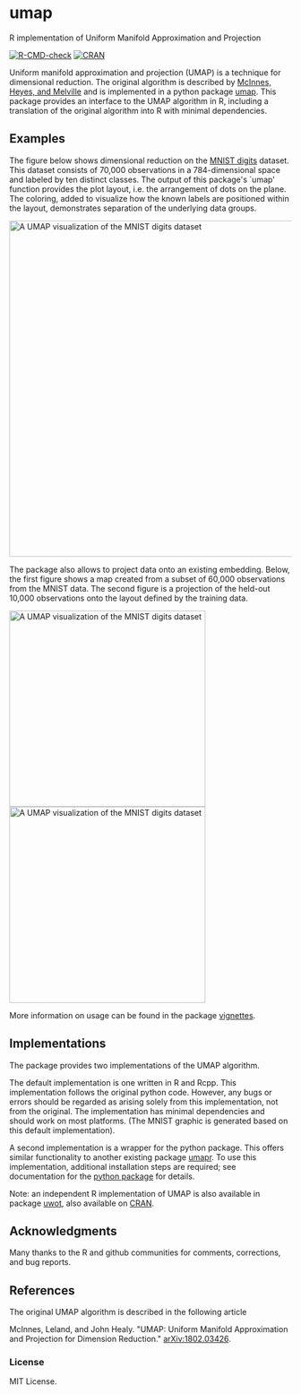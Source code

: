 # umap
R implementation of Uniform Manifold Approximation and Projection

[![R-CMD-check](https://github.com/tkonopka/umap/workflows/R-CMD-check/badge.svg)](https://github.com/tkonopka/umap/actions)
[![CRAN](https://www.r-pkg.org/badges/version/umap)](https://cran.r-project.org/web/packages/umap/)


Uniform manifold approximation and projection (UMAP) is a technique for dimensional reduction. The original algorithm is described by [McInnes, Heyes, and Melville](https://arxiv.org/abs/1802.03426) and is
implemented in a python package [umap](https://github.com/lmcinnes/umap). This package provides an interface to the UMAP algorithm in R, including a translation of the original algorithm into R with minimal dependencies. 


## Examples

The figure below shows dimensional reduction on the [MNIST digits](https://en.wikipedia.org/wiki/MNIST_database) dataset. This dataset consists of 70,000 observations in a 784-dimensional space and labeled by ten distinct classes. The output of this package's `umap' function provides the plot layout, i.e. the arrangement of dots on the plane. The coloring, added to visualize how the known labels are positioned within the layout, demonstrates separation of the underlying data groups.

<img src="https://github.com/tkonopka/umap/blob/master/images/readme_mnist.png?raw=true" alt="A UMAP visualization of the MNIST digits dataset" width="600px">
</img>

The package also allows to project data onto an existing embedding. Below, the first figure shows a map created from a subset of 60,000 observations from the MNIST data. The second figure is a projection of the held-out 10,000 observations onto the layout defined by the training data. 

<img src="https://github.com/tkonopka/umap/blob/master/images/readme_mnist_training.png?raw=true" alt="A UMAP visualization of the MNIST digits dataset" width="350px"></img>
<img src="https://github.com/tkonopka/umap/blob/master/images/readme_mnist_test.png?raw=true" alt="A UMAP visualization of the MNIST digits dataset" width="350px"></img>

More information on usage can be found in the package [vignettes](https://github.com/tkonopka/umap/tree/master/vignettes).


## Implementations

The package provides two implementations of the UMAP algorithm.

The default implementation is one written in R and Rcpp. This implementation follows the original python code. However, any bugs or errors should be regarded as arising solely from this implementation, not from the original. The implementation has minimal dependencies and should work on most platforms. (The MNIST graphic is generated based on this default implementation).

A second implementation is a wrapper for the python package. This offers similar functionality to another existing package [umapr](https://github.com/ropenscilabs/umapr). To use this implementation, additional installation steps are required; see documentation for the [python package](https://github.com/lmcinnes/umap) for details. 

Note: an independent R implementation of UMAP is also available in package [uwot](https://github.com/jlmelville/uwot), also available on [CRAN](https://cran.r-project.org/web/packages/uwot/).


## Acknowledgments

Many thanks to the R and github communities for comments, corrections, and bug reports.


## References

The original UMAP algorithm is described in the following article

McInnes, Leland, and John Healy. "UMAP: Uniform Manifold Approximation and Projection for Dimension Reduction." [arXiv:1802.03426](https://arxiv.org/abs/1802.03426).


### License

MIT License.

